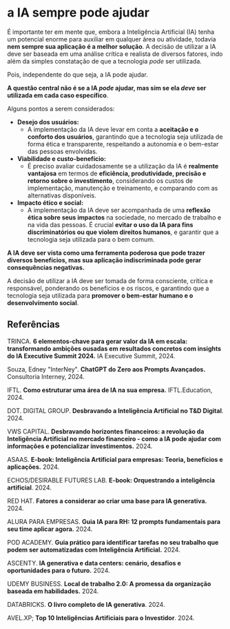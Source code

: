 # a IA sempre pode ajudar

É importante ter em mente que, embora a Inteligência Artificial (IA) tenha um potencial enorme para auxiliar em qualquer área ou atividade, todavia **nem sempre sua aplicação é a melhor solução**. A decisão de utilizar a IA deve ser baseada em uma análise crítica e realista de diversos fatores, indo além da simples constatação de que a tecnologia *pode* ser utilizada.

Pois, independente do que seja, a IA pode ajudar.

**A questão central não é se a IA *pode* ajudar, mas sim se ela *deve* ser utilizada em cada caso específico**. 

Alguns pontos a serem considerados:

- **Desejo dos usuários:**
  - A implementação da IA deve levar em conta a **aceitação e o conforto dos usuários**, garantindo que a tecnologia seja utilizada de forma ética e transparente, respeitando a autonomia e o bem-estar das pessoas envolvidas. 
- **Viabilidade e custo-benefício:**
  - É preciso avaliar cuidadosamente se a utilização da IA é **realmente vantajosa** em termos de **eficiência, produtividade, precisão e retorno sobre o investimento**, considerando os custos de implementação, manutenção e treinamento, e comparando com as alternativas disponíveis.
- **Impacto ético e social:**
  - A implementação da IA deve ser acompanhada de uma **reflexão ética sobre seus impactos** na sociedade, no mercado de trabalho e na vida das pessoas. É crucial **evitar o uso da IA para fins discriminatórios ou que violem direitos humanos**, e garantir que a tecnologia seja utilizada para o bem comum.

**A IA deve ser vista como uma ferramenta poderosa que pode trazer diversos benefícios, mas sua aplicação indiscriminada pode gerar consequências negativas.** 

A decisão de utilizar a IA deve ser tomada de forma consciente, crítica e responsável, ponderando os benefícios e os riscos, e garantindo que a tecnologia seja utilizada para **promover o bem-estar humano e o desenvolvimento social**.

## Referências

TRINCA. **6 elementos-chave para gerar valor da IA em escala: transformando ambições ousadas em resultados concretos com insights do IA Executive Summit 2024.** IA Executive Summit, 2024.

Souza, Edney "InterNey". **ChatGPT do Zero aos Prompts Avançados.** Consultoria Interney, 2024.

IFTL. **Como estruturar uma área de IA na sua empresa.** IFTL.Education, 2024.

DOT. DIGITAL GROUP. **Desbravando a Inteligência Artificial no T&D Digital**. 2024.

VWS CAPITAL. **Desbravando horizontes financeiros: a revolução da Inteligência Artificial no mercado financeiro - como a IA pode ajudar com informações e potencializar investimentos.** 2024.

ASAAS. **E-book: Inteligência Artificial para empresas: Teoria, benefícios e aplicações.** 2024.

ECHOS/DESIRABLE FUTURES LAB. **E-book: Orquestrando a inteligência artificial**. 2024.

RED HAT. **Fatores a considerar ao criar uma base para IA generativa.** 2024.

ALURA PARA EMPRESAS. **Guia IA para RH: 12 prompts fundamentais para seu time aplicar agora.** 2024.

POD ACADEMY. **Guia prático para identificar tarefas no seu trabalho que podem ser automatizadas com Inteligência Artificial.** 2024.

ASCENTY. **IA generativa e data centers: cenário, desafios e oportunidades para o futuro.** 2024. 

UDEMY BUSINESS. **Local de trabalho 2.0: A promessa da organização baseada em habilidades.** 2024.

DATABRICKS. **O livro completo de IA generativa**. 2024.

AVEL.XP; **Top 10 Inteligências Artificiais para o Investidor**. 2024.
